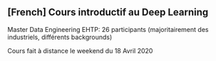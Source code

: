 ## [French] Cours introductif au Deep Learning 

Master Data Engineering EHTP: 26 participants (majoritairement des industriels, différents backgrounds)

Cours fait à distance le weekend du 18 Avril 2020
